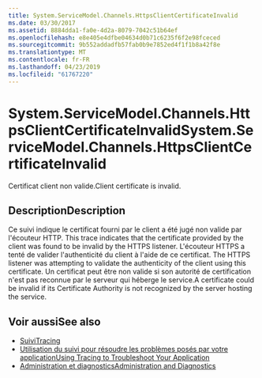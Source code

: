 ```yaml
---
title: System.ServiceModel.Channels.HttpsClientCertificateInvalid
ms.date: 03/30/2017
ms.assetid: 8884dda1-fa0e-4d2a-8079-7042c51b64ef
ms.openlocfilehash: e8e405e4dfbe04634d0b71c6235f6f2e98fceced
ms.sourcegitcommit: 9b552addadfb57fab0b9e7852ed4f1f1b8a42f8e
ms.translationtype: MT
ms.contentlocale: fr-FR
ms.lasthandoff: 04/23/2019
ms.locfileid: "61767220"
---
```

# <a name="systemservicemodelchannelshttpsclientcertificateinvalid"></a><span data-ttu-id="38cfb-102">System.ServiceModel.Channels.HttpsClientCertificateInvalid</span><span class="sxs-lookup"><span data-stu-id="38cfb-102">System.ServiceModel.Channels.HttpsClientCertificateInvalid</span></span>
<span data-ttu-id="38cfb-103">Certificat client non valide.</span><span class="sxs-lookup"><span data-stu-id="38cfb-103">Client certificate is invalid.</span></span>  
  
## <a name="description"></a><span data-ttu-id="38cfb-104">Description</span><span class="sxs-lookup"><span data-stu-id="38cfb-104">Description</span></span>  
 <span data-ttu-id="38cfb-105">Ce suivi indique le certificat fourni par le client a été jugé non valide par l'écouteur HTTP. </span><span class="sxs-lookup"><span data-stu-id="38cfb-105">This trace indicates that the certificate provided by the client was found to be invalid by the HTTPS listener.</span></span> <span data-ttu-id="38cfb-106">L'écouteur HTTPS a tenté de valider l'authenticité du client à l'aide de ce certificat. </span><span class="sxs-lookup"><span data-stu-id="38cfb-106">The HTTPS listener was attempting to validate the authenticity of the client using this certificate.</span></span> <span data-ttu-id="38cfb-107">Un certificat peut être non valide si son autorité de certification n'est pas reconnue par le serveur qui héberge le service.</span><span class="sxs-lookup"><span data-stu-id="38cfb-107">A certificate could be invalid if its Certificate Authority is not recognized by the server hosting the service.</span></span>  
  
## <a name="see-also"></a><span data-ttu-id="38cfb-108">Voir aussi</span><span class="sxs-lookup"><span data-stu-id="38cfb-108">See also</span></span>

- [<span data-ttu-id="38cfb-109">Suivi</span><span class="sxs-lookup"><span data-stu-id="38cfb-109">Tracing</span></span>](../../../../../docs/framework/wcf/diagnostics/tracing/index.md)
- [<span data-ttu-id="38cfb-110">Utilisation du suivi pour résoudre les problèmes posés par votre application</span><span class="sxs-lookup"><span data-stu-id="38cfb-110">Using Tracing to Troubleshoot Your Application</span></span>](../../../../../docs/framework/wcf/diagnostics/tracing/using-tracing-to-troubleshoot-your-application.md)
- [<span data-ttu-id="38cfb-111">Administration et diagnostics</span><span class="sxs-lookup"><span data-stu-id="38cfb-111">Administration and Diagnostics</span></span>](../../../../../docs/framework/wcf/diagnostics/index.md)
